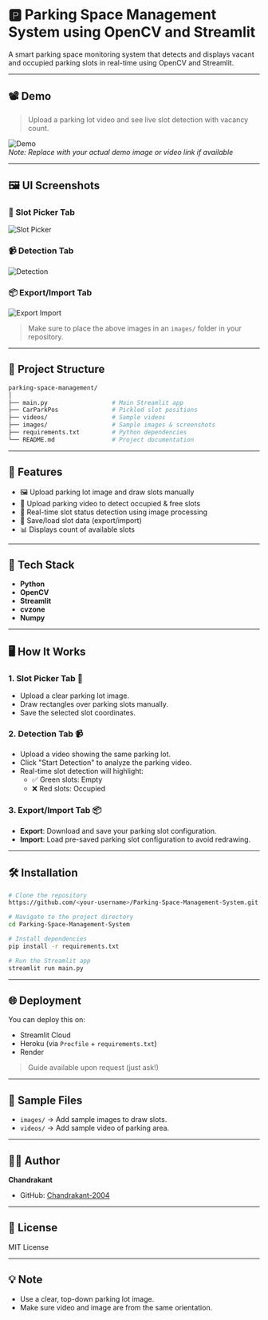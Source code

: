 # 🅿️ Parking Space Management System using OpenCV and Streamlit

A smart parking space monitoring system that detects and displays vacant and occupied parking slots in real-time using OpenCV and Streamlit.

---

## 📽️ Demo

> Upload a parking lot video and see live slot detection with vacancy count.

![Demo](demo/demo.gif)  
*Note: Replace with your actual demo image or video link if available*

---

## 🖼️ UI Screenshots

### 🎨 Slot Picker Tab
![Slot Picker](https://github.com/Chandrakanth03/Parking-Space-Management-System/blob/main/photos/slot_picker.png.png)

### 📹 Detection Tab
![Detection](https://github.com/Chandrakanth03/Parking-Space-Management-System/blob/main/photos/detection_tab.png)

### 📦 Export/Import Tab
![Export Import](https://github.com/Chandrakanth03/Parking-Space-Management-System/blob/main/photos/export_tab.png)

> Make sure to place the above images in an `images/` folder in your repository.

---

## 📁 Project Structure

```bash
parking-space-management/
│
├── main.py                  # Main Streamlit app
├── CarParkPos               # Pickled slot positions
├── videos/                  # Sample videos
├── images/                  # Sample images & screenshots
├── requirements.txt         # Python dependencies
└── README.md                # Project documentation
```

---

## 🚀 Features

- 🖼️ Upload parking lot image and draw slots manually
- 🎥 Upload parking video to detect occupied & free slots
- 🔄 Real-time slot status detection using image processing
- 💾 Save/load slot data (export/import)
- 📊 Displays count of available slots

---

## 🔧 Tech Stack

- **Python**
- **OpenCV**
- **Streamlit**
- **cvzone**
- **Numpy**

---

## 🖥️ How It Works

### 1. Slot Picker Tab 🎨
- Upload a clear parking lot image.
- Draw rectangles over parking slots manually.
- Save the selected slot coordinates.

### 2. Detection Tab 📹
- Upload a video showing the same parking lot.
- Click "Start Detection" to analyze the parking video.
- Real-time slot detection will highlight:
  - ✅ Green slots: Empty
  - ❌ Red slots: Occupied

### 3. Export/Import Tab 📦
- **Export**: Download and save your parking slot configuration.
- **Import**: Load pre-saved parking slot configuration to avoid redrawing.

---

## 🛠️ Installation

```bash
# Clone the repository
https://github.com/<your-username>/Parking-Space-Management-System.git

# Navigate to the project directory
cd Parking-Space-Management-System

# Install dependencies
pip install -r requirements.txt

# Run the Streamlit app
streamlit run main.py
```

---

## 🌐 Deployment
You can deploy this on:
- Streamlit Cloud
- Heroku (via `Procfile` + `requirements.txt`)
- Render

> Guide available upon request (just ask!)

---

## 📸 Sample Files
- `images/` → Add sample images to draw slots.
- `videos/` → Add sample video of parking area.

---

## 🙋‍♂️ Author

**Chandrakant**
- GitHub: [Chandrakant-2004](https://github.com/Chandrakant-2004)

---

## 📄 License

MIT License

---

## 💡 Note
- Use a clear, top-down parking lot image.
- Make sure video and image are from the same orientation.
